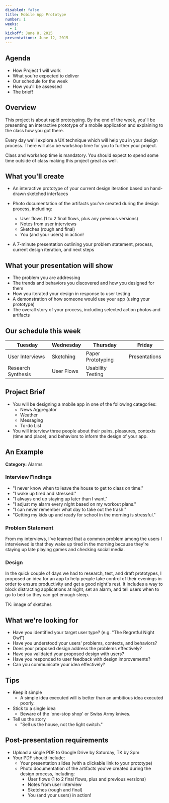 ```yaml
---
disabled: false
title: Mobile App Prototype
number: 1
weeks:
  - 1
kickoff: June 8, 2015
presentations: June 12, 2015
---
```


## Agenda

* How Project 1 will work
* What you're expected to deliver
* Our schedule for the week
* How you'll be assessed
* The brief!

## Overview

This project is about rapid prototyping. By the end of the week, you'll be presenting an interactive prototype of a mobile application and explaining to the class how you got there.

Every day we'll explore a UX technique which will help you in your design process. There will also be workshop time for you to further your project.

Class and workshop time is mandatory. You should expect to spend some time outside of class making this project great as well.

## What you'll create

* An interactive prototype of your current design iteration based on hand-drawn sketched interfaces

* Photo documentation of the artifacts you've created during the design process, including:
  * User flows (1 to 2 final flows, plus any previous versions)
  * Notes from user interviews
  * Sketches (rough and final)
  * You (and your users) in action!

* A 7-minute presentation outlining your problem statement, process, current design iteration, and next steps

## What your presentation will show

* The problem you are addressing
* The trends and behaviors you discovered and how you designed for them
* How you iterated your design in response to user testing
* A demonstration of how someone would use your app (using your prototype)
* The overall story of your process, including selected action photos and artifacts

## Our schedule this week

| Tuesday            | Wednesday  | Thursday          | Friday        |
|--------------------|------------|-------------------|---------------|
| User Interviews    | Sketching  | Paper Prototyping | Presentations |
| Research Synthesis | User Flows | Usability Testing |               |

## Project Brief

* You will be designing a mobile app in one of the following categories:
  * News Aggregator
  * Weather
  * Messaging
  * To-do List
* You will interview three people about their pains, pleasures, contexts (time and place), and behaviors to inform the design of your app.

## An Example

**Category:** Alarms

### Interview Findings

* "I never know when to leave the house to get to class on time."
* "I wake up tired and stressed."
* "I always end up staying up later than I want."
* "I adjust my alarm every night based on my workout plans."
* "I can never remember what day to take out the trash."
* "Getting my kids up and ready for school in the morning is stressful."

### Problem Statement

From my interviews, I've learned that a common problem among the users I interviewed is that they wake up tired in the morning because they're staying up late playing games and checking social media.

### Design

In the quick couple of days we had to research, test, and draft prototypes, I proposed an idea for an app to help people take control of their evenings in order to ensure productivity and get a good night's rest. It includes a way to block distracting applications at night, set an alarm, and tell users when to go to bed so they can get enough sleep.

TK: image of sketches

## What we're looking for

* Have you identified your target user type? (e.g. "The Regretful Night Owl")
* Have you understood your users' problems, contexts, and behaviors?
* Does your proposed design address the problems effectively?
* Have you validated your proposed design with users?
* Have you responded to user feedback with design improvements?
* Can you communicate your idea effectively?

## Tips

* Keep it simple
  * A simple idea executed will is better than an ambitious idea executed poorly.
* Stick to a single idea
  * Beware of the 'one-stop shop' or Swiss Army knives.
* Tell us the story
  * "Sell us the house, not the light switch."

## Post-presentation requirements

* Upload a single PDF to Google Drive by Saturday, TK by 3pm
* Your PDF should include:
  * Your presentation slides (with a clickable link to your prototype)
  * Photo documentation of the artifacts you've created during the design process, including:
    * User flows (1 to 2 final flows, plus and previous versions)
    * Notes from user interview
    * Sketches (rough and final)
    * You (and your users) in action!
